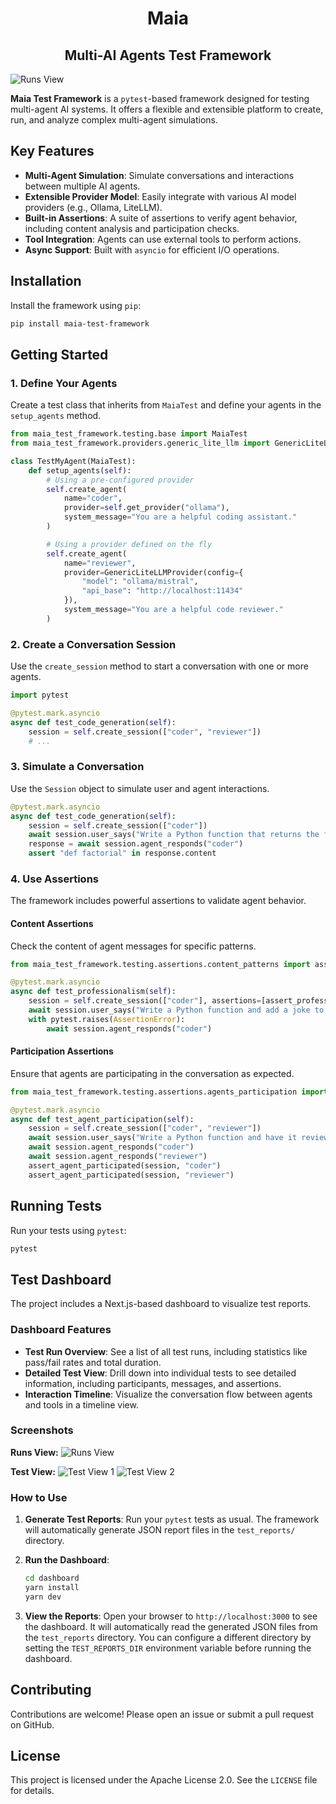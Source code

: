 <h1 align="center">
  Maia
</h1>
<h2 align="center">
  Multi-AI Agents Test Framework
</h2>

![Runs View](docs/runs-view.png)

**Maia Test Framework** is a `pytest`-based framework designed for testing multi-agent AI systems. It offers a flexible and extensible platform to create, run, and analyze complex multi-agent simulations.

## Key Features

- **Multi-Agent Simulation**: Simulate conversations and interactions between multiple AI agents.
- **Extensible Provider Model**: Easily integrate with various AI model providers (e.g., Ollama, LiteLLM).
- **Built-in Assertions**: A suite of assertions to verify agent behavior, including content analysis and participation checks.
- **Tool Integration**: Agents can use external tools to perform actions.
- **Async Support**: Built with `asyncio` for efficient I/O operations.

## Installation

Install the framework using `pip`:

```bash
pip install maia-test-framework
```

## Getting Started

### 1. Define Your Agents

Create a test class that inherits from `MaiaTest` and define your agents in the `setup_agents` method.

```python
from maia_test_framework.testing.base import MaiaTest
from maia_test_framework.providers.generic_lite_llm import GenericLiteLLMProvider

class TestMyAgent(MaiaTest):
    def setup_agents(self):
        # Using a pre-configured provider
        self.create_agent(
            name="coder",
            provider=self.get_provider("ollama"),
            system_message="You are a helpful coding assistant."
        )

        # Using a provider defined on the fly
        self.create_agent(
            name="reviewer",
            provider=GenericLiteLLMProvider(config={
                "model": "ollama/mistral",
                "api_base": "http://localhost:11434"
            }),
            system_message="You are a helpful code reviewer."
        )
```

### 2. Create a Conversation Session

Use the `create_session` method to start a conversation with one or more agents.

```python
import pytest

@pytest.mark.asyncio
async def test_code_generation(self):
    session = self.create_session(["coder", "reviewer"])
    # ...
```

### 3. Simulate a Conversation

Use the `Session` object to simulate user and agent interactions.

```python
@pytest.mark.asyncio
async def test_code_generation(self):
    session = self.create_session(["coder"])
    await session.user_says("Write a Python function that returns the factorial of a number.")
    response = await session.agent_responds("coder")
    assert "def factorial" in response.content
```

### 4. Use Assertions

The framework includes powerful assertions to validate agent behavior.

#### Content Assertions

Check the content of agent messages for specific patterns.

```python
from maia_test_framework.testing.assertions.content_patterns import assert_professional_tone

@pytest.mark.asyncio
async def test_professionalism(self):
    session = self.create_session(["coder"], assertions=[assert_professional_tone])
    await session.user_says("Write a Python function and add a joke to the comments.")
    with pytest.raises(AssertionError):
        await session.agent_responds("coder")
```

#### Participation Assertions

Ensure that agents are participating in the conversation as expected.

```python
from maia_test_framework.testing.assertions.agents_participation import assert_agent_participated

@pytest.mark.asyncio
async def test_agent_participation(self):
    session = self.create_session(["coder", "reviewer"])
    await session.user_says("Write a Python function and have it reviewed.")
    await session.agent_responds("coder")
    await session.agent_responds("reviewer")
    assert_agent_participated(session, "coder")
    assert_agent_participated(session, "reviewer")
```

## Running Tests

Run your tests using `pytest`:

```bash
pytest
```

## Test Dashboard

The project includes a Next.js-based dashboard to visualize test reports.

### Dashboard Features
- **Test Run Overview**: See a list of all test runs, including statistics like pass/fail rates and total duration.
- **Detailed Test View**: Drill down into individual tests to see detailed information, including participants, messages, and assertions.
- **Interaction Timeline**: Visualize the conversation flow between agents and tools in a timeline view.

### Screenshots

**Runs View:**
![Runs View](docs/runs-view.png)

**Test View:**
![Test View 1](docs/test-view-1.png)
![Test View 2](docs/test-view-2.png)

### How to Use

1.  **Generate Test Reports**: Run your `pytest` tests as usual. The framework will automatically generate JSON report files in the `test_reports/` directory.

2.  **Run the Dashboard**:
    ```bash
    cd dashboard
    yarn install
    yarn dev
    ```

3.  **View the Reports**: Open your browser to `http://localhost:3000` to see the dashboard. It will automatically read the generated JSON files from the `test_reports` directory. You can configure a different directory by setting the `TEST_REPORTS_DIR` environment variable before running the dashboard.

## Contributing

Contributions are welcome! Please open an issue or submit a pull request on GitHub.

## License

This project is licensed under the Apache License 2.0. See the `LICENSE` file for details.
